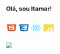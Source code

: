 ### Olá, sou Itamar!

<div style="display: inline_block"><br>
  <img align="center" alt="Itamar-HTML" height="20" width="30" src="https://raw.githubusercontent.com/devicons/devicon/master/icons/html5/html5-original.svg">
  <img align="center" alt="Itamar-CSS" height="20" width="30" src="https://raw.githubusercontent.com/devicons/devicon/master/icons/css3/css3-original.svg">
  <img align="center" alt="Itamar-React" height="20" width="30" src="https://raw.githubusercontent.com/devicons/devicon/master/icons/react/react-original.svg">
  <img align="center" alt="Itamar-Js" height="20" width="30" src="https://raw.githubusercontent.com/devicons/devicon/master/icons/javascript/javascript-plain.svg">
  
</div>

 ##
 
 <div> 
  <a href="https://www.linkedin.com/in/itamarjoire/" target="_blank"><img src="https://img.shields.io/badge/-LinkedIn-%230077B5?style=for-the-badge&logo=linkedin&logoColor=white"</a> 
</div>
